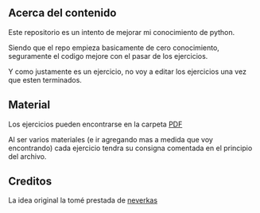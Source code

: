 ## Acerca del contenido

Este repositorio es un intento de mejorar mi conocimiento de python. 

Siendo que el repo empieza basicamente de cero conocimiento, seguramente el codigo mejore con el pasar de los ejercicios.

Y como justamente es un ejercicio, no voy a editar los ejercicios una vez que esten terminados.

## Material
Los ejercicios pueden encontrarse en la carpeta [PDF](https://github.com/loki2236/Python-Practice/tree/master/pdf)

Al ser varios materiales (e ir agregando mas a medida que voy encontrando) cada ejercicio tendra su consigna comentada en el principio del archivo.

## Creditos

La idea original la tomé prestada de [neverkas](https://github.com/neverkas/)